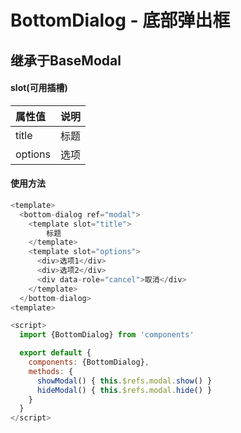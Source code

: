 # BottomDialog - 底部弹出框
## 继承于BaseModal

#### slot(可用插槽)
|属性值|说明|
|:----- |:------|
| title | 标题 |
| options | 选项 |

#### 使用方法
```js
<template>
  <bottom-dialog ref="modal">
    <template slot="title">
    	标题
    </template>
    <template slot="options">
      <div>选项1</div>
      <div>选项2</div>
      <div data-role="cancel">取消</div>
    </template>
  </bottom-dialog>
<template>

<script>
  import {BottomDialog} from 'components'

  export default {
    components: {BottomDialog},
    methods: {
      showModal() { this.$refs.modal.show() }
      hideModal() { this.$refs.modal.hide() }
    }
  }
</script>
```